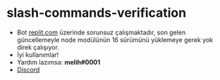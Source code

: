 # slash-commands-verification

  * Bot [replit.com](https://replit.com) üzerinde sorunsuz çalışmaktadır, son gelen güncellemeyle node modülünün 16 sürümünü yüklemeye gerek yok direk çalışıyor.
  * İyi kullanımlar!
  * Yardım lazımsa: **melih#0001**
  * [Discord](https://discord.gg/ya9Gw8hBb2)

